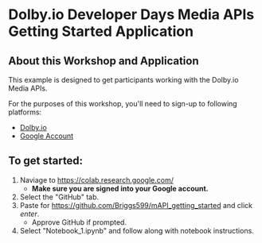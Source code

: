 # Dolby.io Developer Days Media APIs Getting Started Application

## About this Workshop and Application

This example is designed to get participants working with the Dolby.io Media APIs.

For the purposes of this workshop, you'll need to sign-up to following platforms:
- [Dolby.io](https://dolby.io)
- [Google Account](https://support.google.com/accounts/answer/27441?hl=en)

## To get started:
1. Naviage to https://colab.research.google.com/
    - **Make sure you are signed into your Google account.**
2. Select the "GitHub" tab.
3. Paste for https://github.com/Briggs599/mAPI_getting_started and click *enter*.
    - Approve GitHub if prompted.
4. Select "Notebook_1.ipynb" and follow along with notebook instructions.
